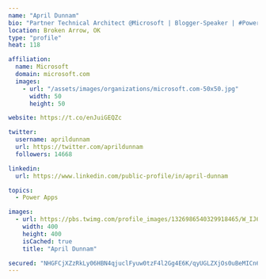 ```yaml
---
name: "April Dunnam"
bio: "Partner Technical Architect @Microsoft | Blogger-Speaker | #PowerApps, #PowerAutomate, #Office365, #SharePoint | #WIT | #Karaoke Queen"
location: Broken Arrow, OK
type: "profile"
heat: 118

affiliation:
  name: Microsoft
  domain: microsoft.com
  images:
    - url: "/assets/images/organizations/microsoft.com-50x50.jpg"
      width: 50
      height: 50

website: https://t.co/enJuiGEQZc

twitter:
  username: aprildunnam
  url: https://twitter.com/aprildunnam
  followers: 14668

linkedin:
  url: https://www.linkedin.com/public-profile/in/april-dunnam

topics:
  - Power Apps

images:
  - url: https://pbs.twimg.com/profile_images/1326986540329918465/W_IJ6Ih2_400x400.jpg
    width: 400
    height: 400
    isCached: true
    title: "April Dunnam"

secured: "NHGFCjXZzRkLy06HBN4qjuclFyuw0tzF4l2Gg4E6K/qyUGLZXjOs0uBeMICn6+/doa2qzZm+W1eu3ky7o7ZdPVpE8MbpgRebajiCo9s8AcqZEn2ZJNxXWOB/WSvXnxtv4MRa5P4ktdCxKasv5C5pKFd7EY1ez+FZF88NR/zYZe5lgC7Xsak13/bDJp95Epa4G4QMVnB1hZG7KSKJyzZDPc30cZ8PGhP9rjxOsbZCqVsoxS8t5AH4Do3KCctbQwcFvmx39P95WhdE6wn1pM8gOXfZ/MkvhfU/Bnvpvm8lvlFRBgCIWxJJvbsnSaqnydX94DMWOzQJW5Q1p/KmgEcEfZKNo6GkO45ws0bFSy9IRB/2CmYfhBsrERiTyrbzgPLlZKlwnr/rKO+B6SJW65Rrxeq8dgY4+uqGeDRWxjTESak=;T3UeBY94+qpXMKvJ4ww6wA=="
---
```


